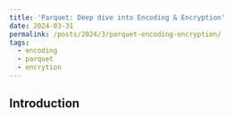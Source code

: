 ```yaml
---
title: 'Parquet: Deep dive into Encoding & Encryption'
date: 2024-03-31
permalink: /posts/2024/3/parquet-encoding-encryption/
tags:
  - encoding
  - parquet
  - encrytion
---
```

## Introduction